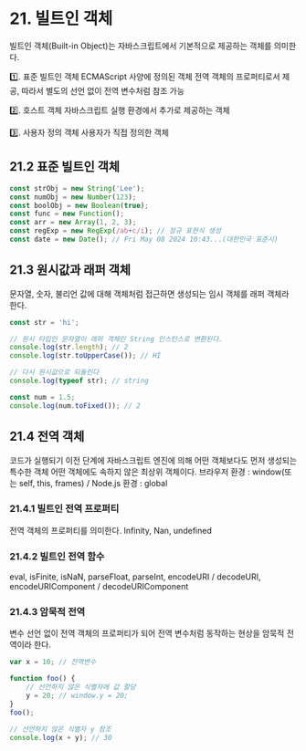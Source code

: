 # 21. 빌트인 객체
빌트인 객체(Built-in Object)는 자바스크립트에서 기본적으로 제공하는 객체를 의미한다.

1️⃣. 표준 빌트인 객체
  ECMAScript 사양에 정의된 객체
  전역 객체의 프로퍼티로서 제공, 따라서 별도의 선언 없이 전역 변수처럼 참조 가능

2️⃣. 호스트 객체
  자바스크립트 실행 환경에서 추가로 제공하는 객체

3️⃣. 사용자 정의 객체
  사용자가 직접 정의한 객체

## 21.2 표준 빌트인 객체

```js
const strObj = new String('Lee');
const numObj = new Number(123);
const boolObj = new Boolean(true);
const func = new Function();
const arr = new Array(1, 2, 3);
const regExp = new RegExp(/ab+c/i); // 정규 표현식 생성
const date = new Date(); // Fri May 08 2024 10:43...(대한민국 표준시)
```


## 21.3 원시값과 래퍼 객체
문자열, 숫자, 불리언 값에 대해 객체처럼 접근하면 생성되는 임시 객체를 래퍼 객체라 한다.

```js
const str = 'hi';

// 원시 타입인 문자열이 래퍼 객체인 String 인스턴스로 변환된다.
console.log(str.length); // 2
console.log(str.toUpperCase()); // HI

// 다시 원시값으로 되돌린다
console.log(typeof str); // string

const num = 1.5;
console.log(num.toFixed()); // 2
```


## 21.4 전역 객체
코드가 실행되기 이전 단계에 자바스크립트 엔진에 의해 어떤 객체보다도 먼저 생성되는 특수한 객체
어떤 객체에도 속하지 않은 최상위 객체이다.
브라우저 환경 : window(또는 self, this, frames) / Node.js 환경 : global

### 21.4.1 빌트인 전역 프로퍼티
전역 객체의 프로퍼티를 의미한다.
Infinity, Nan, undefined 

### 21.4.2 빌트인 전역 함수
eval, isFinite, isNaN, parseFloat, parseInt, encodeURI / decodeURI, encodeURIComponent / decodeURIComponent


### 21.4.3 암묵적 전역
변수 선언 없이 전역 객체의 프로퍼티가 되어 전역 변수처럼 동작하는 현상을 암묵적 전역이라 한다.

```js
var x = 10; // 전역변수

function foo() {
    // 선언하지 않은 식별자에 값 할당
    y = 20; // window.y = 20;
}
foo();

// 선언하지 않은 식별자 y 참조
console.log(x + y); // 30
```
